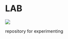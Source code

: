 # LAB

![](https://media1.tenor.com/m/hRxU7RYOlMkAAAAC/breaking-bad-chemistry.gif)

repository for experimenting

